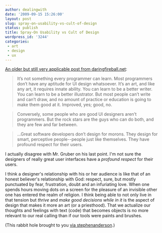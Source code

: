 ```yaml
---
author: dealingwith
date: '2009-09-15 15:26:00'
layout: post
slug: spray-on-usability-vs-cult-of-design
status: publish
title: Spray-On Usability vs Cult of Design
wordpress_id: '3244'
categories:
 - art
 - design
 - ux
---
```


[An older but still very applicable post from daringfireball.net][1]:

> It’s not something every programmer can learn. Most programmers don’t have any aptitude for UI design whatsoever. It’s an art, and like any art, it requires innate ability. You can learn to be a better writer. You can learn to be a better illustrator. But most people can’t write and can’t draw, and no amount of practice or education is going to make them good at it. Improved, yes; good, no.

> Conversely, some people who are good UI designers aren’t programmers. But the rock stars are the guys who can do both, and they are few and far between.

> ...Great software developers don’t design for morons. They design for smart,
perceptive people--people just like themselves. They have profound respect
for their users.

I actually disagree with Mr. Gruber on his last point. I'm not sure the designers of really great user interfaces have a _profound respect_ for their users.

I think a designer's relationship with his or her audience is like that of an honest believer's relationship with God: respect, sure, but mostly punctuated by fear, frustration, doubt and an infuriating love. When one spends hours moving dots on a screen for the pleasure of an invisible other one has entered the realm of religion. I think being able to not only live in that tension but _thrive_ and _make good decisions while in it_ is the aspect of design that makes it more an art (or a priesthood). That we actualize our thoughts and feelings with text (code) that becomes objects is no more relevant to our real calling than if our tools were paints and brushes.


(This rabbit hole brought to you [via stephenanderson][2].)

   [1]: http://daringfireball.net/2004/04/spray_on_usability

   [2]: http://twitter.com/stephenanderson/status/4005511687

   

